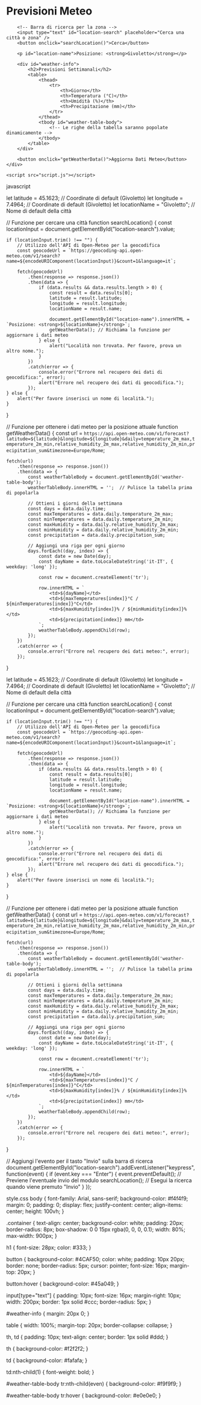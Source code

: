 <!DOCTYPE html>
<html lang="it">
<head>
    <meta charset="UTF-8">
    <meta name="viewport" content="width=device-width, initial-scale=1.0">
    <title>Previsioni Meteo - Ricerca Zona</title>
    <link rel="stylesheet" href="styles.css">
</head>
<body>
    <div class="container">
        <h1>Previsioni Meteo</h1>
        
        <!-- Barra di ricerca per la zona -->
        <input type="text" id="location-search" placeholder="Cerca una città o zona" />
        <button onclick="searchLocation()">Cerca</button>

        <p id="location-name">Posizione: <strong>Givoletto</strong></p>
        
        <div id="weather-info">
            <h2>Previsioni Settimanali</h2>
            <table>
                <thead>
                    <tr>
                        <th>Giorno</th>
                        <th>Temperatura (°C)</th>
                        <th>Umidità (%)</th>
                        <th>Precipitazione (mm)</th>
                    </tr>
                </thead>
                <tbody id="weather-table-body">
                    <!-- Le righe della tabella saranno popolate dinamicamente -->
                </tbody>
            </table>
        </div>
        
        <button onclick="getWeatherData()">Aggiorna Dati Meteo</button>
    </div>

    <script src="script.js"></script>
</body>
</html>


javascript

let latitude = 45.1623; // Coordinate di default (Givoletto)
let longitude = 7.4964; // Coordinate di default (Givoletto)
let locationName = "Givoletto"; // Nome di default della città

// Funzione per cercare una città
function searchLocation() {
    const locationInput = document.getElementById("location-search").value;

    if (locationInput.trim() !== "") {
        // Utilizzo dell'API di Open-Meteo per la geocodifica
        const geocodeUrl = `https://geocoding-api.open-meteo.com/v1/search?name=${encodeURIComponent(locationInput)}&count=1&language=it`;

        fetch(geocodeUrl)
            .then(response => response.json())
            .then(data => {
                if (data.results && data.results.length > 0) {
                    const result = data.results[0];
                    latitude = result.latitude;
                    longitude = result.longitude;
                    locationName = result.name;

                    document.getElementById("location-name").innerHTML = `Posizione: <strong>${locationName}</strong>`;
                    getWeatherData(); // Richiama la funzione per aggiornare i dati meteo
                } else {
                    alert("Località non trovata. Per favore, prova un altro nome.");
                }
            })
            .catch(error => {
                console.error("Errore nel recupero dei dati di geocodifica:", error);
                alert("Errore nel recupero dei dati di geocodifica.");
            });
    } else {
        alert("Per favore inserisci un nome di località.");
    }
}

// Funzione per ottenere i dati meteo per la posizione attuale
function getWeatherData() {
    const url = `https://api.open-meteo.com/v1/forecast?latitude=${latitude}&longitude=${longitude}&daily=temperature_2m_max,temperature_2m_min,relative_humidity_2m_max,relative_humidity_2m_min,precipitation_sum&timezone=Europe/Rome`;

    fetch(url)
        .then(response => response.json())
        .then(data => {
            const weatherTableBody = document.getElementById('weather-table-body');
            weatherTableBody.innerHTML = '';  // Pulisce la tabella prima di popolarla

            // Ottieni i giorni della settimana
            const days = data.daily.time;
            const maxTemperatures = data.daily.temperature_2m_max;
            const minTemperatures = data.daily.temperature_2m_min;
            const maxHumidity = data.daily.relative_humidity_2m_max;
            const minHumidity = data.daily.relative_humidity_2m_min;
            const precipitation = data.daily.precipitation_sum;

            // Aggiungi una riga per ogni giorno
            days.forEach((day, index) => {
                const date = new Date(day);
                const dayName = date.toLocaleDateString('it-IT', { weekday: 'long' });

                const row = document.createElement('tr');

                row.innerHTML = `
                    <td>${dayName}</td>
                    <td>${maxTemperatures[index]}°C / ${minTemperatures[index]}°C</td>
                    <td>${maxHumidity[index]}% / ${minHumidity[index]}%</td>
                    <td>${precipitation[index]} mm</td>
                `;
                weatherTableBody.appendChild(row);
            });
        })
        .catch(error => {
            console.error("Errore nel recupero dei dati meteo:", error);
        });
}

let latitude = 45.1623; // Coordinate di default (Givoletto)
let longitude = 7.4964; // Coordinate di default (Givoletto)
let locationName = "Givoletto"; // Nome di default della città

// Funzione per cercare una città
function searchLocation() {
    const locationInput = document.getElementById("location-search").value;

    if (locationInput.trim() !== "") {
        // Utilizzo dell'API di Open-Meteo per la geocodifica
        const geocodeUrl = `https://geocoding-api.open-meteo.com/v1/search?name=${encodeURIComponent(locationInput)}&count=1&language=it`;

        fetch(geocodeUrl)
            .then(response => response.json())
            .then(data => {
                if (data.results && data.results.length > 0) {
                    const result = data.results[0];
                    latitude = result.latitude;
                    longitude = result.longitude;
                    locationName = result.name;

                    document.getElementById("location-name").innerHTML = `Posizione: <strong>${locationName}</strong>`;
                    getWeatherData(); // Richiama la funzione per aggiornare i dati meteo
                } else {
                    alert("Località non trovata. Per favore, prova un altro nome.");
                }
            })
            .catch(error => {
                console.error("Errore nel recupero dei dati di geocodifica:", error);
                alert("Errore nel recupero dei dati di geocodifica.");
            });
    } else {
        alert("Per favore inserisci un nome di località.");
    }
}

// Funzione per ottenere i dati meteo per la posizione attuale
function getWeatherData() {
    const url = `https://api.open-meteo.com/v1/forecast?latitude=${latitude}&longitude=${longitude}&daily=temperature_2m_max,temperature_2m_min,relative_humidity_2m_max,relative_humidity_2m_min,precipitation_sum&timezone=Europe/Rome`;

    fetch(url)
        .then(response => response.json())
        .then(data => {
            const weatherTableBody = document.getElementById('weather-table-body');
            weatherTableBody.innerHTML = '';  // Pulisce la tabella prima di popolarla

            // Ottieni i giorni della settimana
            const days = data.daily.time;
            const maxTemperatures = data.daily.temperature_2m_max;
            const minTemperatures = data.daily.temperature_2m_min;
            const maxHumidity = data.daily.relative_humidity_2m_max;
            const minHumidity = data.daily.relative_humidity_2m_min;
            const precipitation = data.daily.precipitation_sum;

            // Aggiungi una riga per ogni giorno
            days.forEach((day, index) => {
                const date = new Date(day);
                const dayName = date.toLocaleDateString('it-IT', { weekday: 'long' });

                const row = document.createElement('tr');

                row.innerHTML = `
                    <td>${dayName}</td>
                    <td>${maxTemperatures[index]}°C / ${minTemperatures[index]}°C</td>
                    <td>${maxHumidity[index]}% / ${minHumidity[index]}%</td>
                    <td>${precipitation[index]} mm</td>
                `;
                weatherTableBody.appendChild(row);
            });
        })
        .catch(error => {
            console.error("Errore nel recupero dei dati meteo:", error);
        });
}

// Aggiungi l'evento per il tasto "Invio" sulla barra di ricerca
document.getElementById("location-search").addEventListener("keypress", function(event) {
    if (event.key === "Enter") {
        event.preventDefault(); // Previene l'eventuale invio del modulo
        searchLocation(); // Esegui la ricerca quando viene premuto "Invio"
    }
});


style.css
body {
    font-family: Arial, sans-serif;
    background-color: #f4f4f9;
    margin: 0;
    padding: 0;
    display: flex;
    justify-content: center;
    align-items: center;
    height: 100vh;
}

.container {
    text-align: center;
    background-color: white;
    padding: 20px;
    border-radius: 8px;
    box-shadow: 0 0 15px rgba(0, 0, 0, 0.1);
    width: 80%;
    max-width: 900px;
}

h1 {
    font-size: 28px;
    color: #333;
}

button {
    background-color: #4CAF50;
    color: white;
    padding: 10px 20px;
    border: none;
    border-radius: 5px;
    cursor: pointer;
    font-size: 16px;
    margin-top: 20px;
}

button:hover {
    background-color: #45a049;
}

input[type="text"] {
    padding: 10px;
    font-size: 16px;
    margin-right: 10px;
    width: 200px;
    border: 1px solid #ccc;
    border-radius: 5px;
}

#weather-info {
    margin: 20px 0;
}

table {
    width: 100%;
    margin-top: 20px;
    border-collapse: collapse;
}

th, td {
    padding: 10px;
    text-align: center;
    border: 1px solid #ddd;
}

th {
    background-color: #f2f2f2;
}

td {
    background-color: #fafafa;
}

td:nth-child(1) {
    font-weight: bold;
}

#weather-table-body tr:nth-child(even) {
    background-color: #f9f9f9;
}

#weather-table-body tr:hover {
    background-color: #e0e0e0;
}
